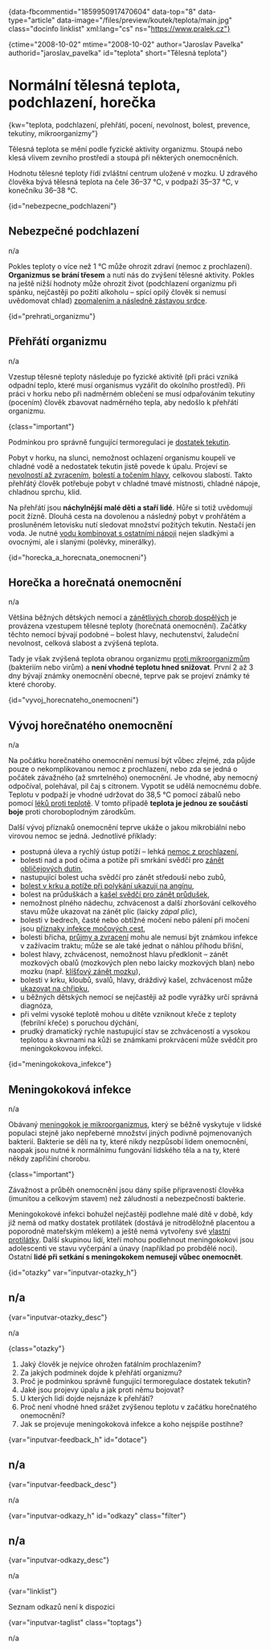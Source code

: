 
{data-fbcommentid="1859950917470604" data-top="8" data-type="article" data-image="/files/preview/koutek/teplota/main.jpg" class="docinfo linklist" xml:lang="cs" ns="https://www.pralek.cz"}

{ctime="2008-10-02" mtime="2008-10-02" author="Jaroslav Pavelka" authorid="jaroslav_pavelka" id="teplota" short="Tělesná teplota"}

# Normální tělesná teplota, podchlazení, horečka

<!-- generated attribute kw by user_udpatekw.sh on 2020-01-26, do not edit -->

{kw="teplota, podchlazení, přehřátí, pocení, nevolnost, bolest, prevence, tekutiny, mikroorganizmy"}

Tělesná teplota se mění podle fyzické aktivity organizmu. Stoupá nebo klesá vlivem zevního prostředí a stoupá při některých onemocněních.

Hodnotu tělesné teploty řídí zvláštní centrum uložené v mozku. U zdravého člověka bývá tělesná teplota na čele 36–37 °C, v podpaží 35–37 °C, v konečníku 36–38 °C.

{id="nebezpecne_podchlazeni"}

## Nebezpečné podchlazení

n/a

Pokles teploty o více než 1 °C může ohrozit zdraví (nemoc z prochlazení). **Organizmus se brání třesem** a nutí nás do zvýšení tělesné aktivity. Pokles na ještě nižší hodnoty může ohrozit život (podchlazení organizmu při spánku, nejčastěji po požití alkoholu – spící opilý člověk si nemusí uvědomovat chlad) [zpomalením a následně zástavou srdce][1].

{id="prehrati_organizmu"}

## Přehřátí organizmu

n/a

Vzestup tělesné teploty následuje po fyzické aktivitě (při práci vzniká odpadní teplo, které musí organismus vyzářit do okolního prostředí). Při práci v horku nebo při nadměrném oblečení se musí odpařováním tekutiny (pocením) člověk zbavovat nadměrného tepla, aby nedošlo k přehřátí organizmu.

{class="important"}

Podmínkou pro správně fungující termoregulaci je [dostatek tekutin][2].

Pobyt v horku, na slunci, nemožnost ochlazení organismu koupelí ve chladné vodě a nedostatek tekutin jistě povede k úpalu. Projeví se [nevolností až zvracením][3], [bolestí a točením hlavy][4], celkovou slabostí. Takto přehřátý člověk potřebuje pobyt v chladné tmavé místnosti, chladné nápoje, chladnou sprchu, klid.

Na přehřátí jsou **náchylnější malé děti a staří lidé**. Hůře si totiž uvědomují pocit žízně. Dlouhá cesta na dovolenou a následný pobyt v prohřátém a prosluněném letovisku nutí sledovat množství požitých tekutin. Nestačí jen voda. Je nutné [vodu kombinovat s ostatními nápoji][2] nejen sladkými a ovocnými, ale i slanými (polévky, minerálky).

{id="horecka\_a\_horecnata_onemocneni"}

## Horečka a horečnatá onemocnění

n/a

Většina běžných dětských nemocí a [zánětlivých chorob dospělých][5] je provázena vzestupem tělesné teploty (horečnatá onemocnění). Začátky těchto nemocí bývají podobné – bolest hlavy, nechutenství, žaludeční nevolnost, celková slabost a zvýšená teplota.

Tady je však zvýšená teplota obranou organizmu [proti mikroorganizmům][6] (bakteriím nebo virům) a **není vhodné teplotu hned snižovat**. První 2 až 3 dny bývají známky onemocnění obecné, teprve pak se projeví známky té které choroby.

{id="vyvoj\_horecnateho\_onemocneni"}

## Vývoj horečnatého onemocnění

n/a

Na počátku horečnatého onemocnění nemusí být vůbec zřejmé, zda půjde pouze o nekomplikovanou nemoc z prochlazení, nebo zda se jedná o počátek závažného (až smrtelného) onemocnění. Je vhodné, aby nemocný odpočíval, polehával, pil čaj s citronem. Vypotit se udělá nemocnému dobře. Teplotu v podpaží je vhodné udržovat do 38,5 °C pomocí zábalů nebo pomocí [léků proti teplotě][7]. V tomto případě **teplota je jednou ze součástí boje** proti choroboplodným zárodkům.

Další vývoj příznaků onemocnění teprve ukáže o jakou mikrobiální nebo virovou nemoc se jedná. Jednotlivé příklady:

  * postupná úleva a rychlý ústup potíží – lehká [nemoc z prochlazení][8],
  * bolesti nad a pod očima a potíže při smrkání svědčí pro [zánět obličejových dutin][9],
  * nastupující bolest ucha svědčí pro zánět středouší nebo zubů,
  * [bolest v krku a potíže při polykání ukazují na angínu][8],
  * bolest na průduškách a [kašel svědčí pro zánět průdušek][10],
  * nemožnost plného nádechu, zchvácenost a další zhoršování celkového stavu může ukazovat na zánět plic (laicky _zápal plic_),
  * bolesti v bedrech, časté nebo obtížné močení nebo pálení při močení jsou [příznaky infekce močových cest][11],
  * bolesti břicha, [průjmy a zvracení][3] mohu ale nemusí být známkou infekce v zažívacím traktu; může se ale také jednat o náhlou příhodu břišní,
  * bolest hlavy, zchvácenost, nemožnost hlavu předklonit – zánět mozkových obalů (mozkových plen nebo laicky mozkových blan) nebo mozku (např. [klíšťový zánět mozku][12]),
  * bolesti v krku, kloubů, svalů, hlavy, dráždivý kašel, zchvácenost může [ukazovat na chřipku][13],
  * u běžných dětských nemocí se nejčastěji až podle vyrážky určí správná diagnóza,
  * při velmi vysoké teplotě mohou u dítěte vzniknout křeče z teploty (febrilní křeče) s poruchou dýchání,
  * prudký dramatický rychle nastupující stav se zchváceností a vysokou teplotou a skvrnami na kůži se známkami prokrvácení může svědčit pro meningokokovou infekci.

{id="meningokokova_infekce"}

## Meningokoková infekce

n/a

Obávaný [meningokok je mikroorganizmus][6], který se běžně vyskytuje v lidské populaci stejně jako nepřeberné množství jiných podivně pojmenovaných bakterií. Bakterie se dělí na ty, které nikdy nezpůsobí lidem onemocnění, naopak jsou nutné k normálnímu fungování lidského těla a na ty, které někdy zapříčiní chorobu.

{class="important"}

Závažnost a průběh onemocnění jsou dány spíše připraveností člověka (imunitou a celkovým stavem) než záludností a nebezpečností bakterie.

Meningokokové infekci bohužel nejčastěji podlehne malé dítě v době, kdy již nemá od matky dostatek protilátek (dostává je nitroděložně placentou a poporodně mateřským mlékem) a ještě nemá vytvořeny své [vlastní protilátky][14]. Další skupinou lidí, kteří mohou podlehnout meningokokovi jsou adolescenti ve stavu vyčerpání a únavy (například po probdělé noci). Ostatní **lidé při setkání s meningokokem nemusejí vůbec onemocnět**.

{id="otazky" var="inputvar-otazky_h"}

## n/a

{var="inputvar-otazky_desc"}

n/a

{class="otazky"}

  1. Jaký člověk je nejvíce ohrožen fatálním prochlazením?
  2. Za jakých podmínek dojde k přehřátí organizmu?
  3. Proč je podmínkou správně fungující termoregulace dostatek tekutin?
  4. Jaké jsou projevy úpalu a jak proti němu bojovat?
  5. U kterých lidí dojde nejsnáze k přehřátí?
  6. Proč není vhodné hned srážet zvýšenou teplotu v začátku horečnatého onemocnění?
  7. Jak se projevuje meningokoková infekce a koho nejspíše postihne?

{var="inputvar-feedback_h" id="dotace"}

## n/a

{var="inputvar-feedback_desc"}

n/a

{var="inputvar-odkazy_h" id="odkazy" class="filter"}

## n/a

{var="inputvar-odkazy_desc"}

n/a

{var="linklist"}

Seznam odkazů není k dispozici

{var="inputvar-taglist" class="toptags"}

n/a

 [1]: resuscitace-ozivovani
 [2]: prijem_tekutin
 [3]: funkcni_poruchy_traveni
 [4]: bolest_hlavy_migrena
 [5]: zanet
 [6]: mikroorganizmy
 [7]: leky_proti_bolesti
 [8]: bolest_v_krku_angina
 [9]: ryma_a_smrkani
 [10]: kasel_a_typy_kasle
 [11]: mocove_kameny
 [12]: prisate_kliste
 [13]: chripka
 [14]: imunita

